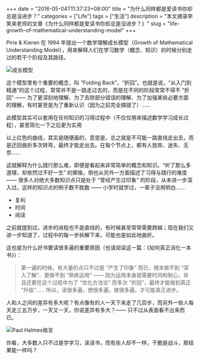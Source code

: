 +++
date = "2016-05-04T11:37:23+08:00"
title = "为什么同样都是爱读书你却总是没进步？"
categories = ["Life"]
tags = ["生活"]
description = "本文摘录李笑来老师的文章《为什么同样都是爱读书你却总是没进步？》"
slug = "life-growth-of-mathematical-understanding-model"
+++

Pirie & Kieren 在 1994 年提出一个数学理解成长模型（Growth of Mathematical Understanding Model），用来解释人们在学习数学（概念、知识）的时候分别走过的若干个阶段及其路径。

![成长模型](/images/growth-of-mathematical-understanding-model.jpg "Growth-Model")

这个模型里有个重要的概念，叫 “Folding Back”，“折回”。也就是说，“从入门到精通”的这个过程，常常并不是一路走过去的，而是在不同的阶段常常不得不 “折回” —— 为了更深刻地理解、为了去除部分错误的理解、为了加强某些必要方面的理解，有时甚至是为了重新认识（因为之前完全搞错了）……

此模型其实可以套用在任何知识的习得过程中（不仅仅用来描述数学学习成长过程），甚至简化一下之后更为实用

以上红色的曲线，其实是随便画的，意思是，总之就是不可能一路直线走出去，而是迂回曲折多次转弯，最终才能走出去。在每个节点上，都有人放弃、迷失、无奈……

这就解释为什么践行那么难，即便是看起来非常简单的概念和知识。“听了那么多道理，却依然过不好一生” 的揶揄，倒也从另外一方面描述了习得与践行的难度 —— 很多人对绝大多数知识点只是处于 “曾经产生过印象” 的阶段，从未进一步深入过。这样的知识点的例子数不胜数 —— 小学时就学过，一辈子没用明白……

* 复利
* 时间
* 阅读

之前就提到过，进步的进程也不是直线的，有时候甚至常常需要跨越；现在我们又进一步知道了，过程中的每一步拆解下来，可能也是如此地曲折。

这也是为什么好书要读很多遍的重要原因（也请阅读这一篇：《如何真正消化一本书》）：

> 第一遍的时候，有大量的点只不过是 “产生了印象” 而已，根本做不到 “深入了解”、更做不到 “熟练运用” —— 因为运用本身就需要时间和耐心，并且还要在这个过程中为了 “优化方法论” 而多次 “折回”，最终才能做到真正 “升级”…… 所以，读很多遍，想很多遍，做很多遍，才可能真正进步。

人和人之间的差异有多大呢？有点像有的人一天下来走了几百步，而另外一些人每天走三五万步，一天又一天，你说差异有多大？—— 只不过从表面看不出来而已。

![Paul Halmes格言](/images/paul-halmes.jpeg "Paul-Halmes")

你看，大多数人只不过是学学习，读读书，而有些人却不一样，干脆是战斗，那结果能一样吗？